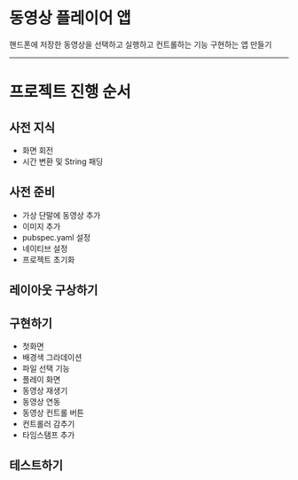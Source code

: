 # 동영상 플레이어 앱 
핸드폰에 저장한 동영상을 선택하고 실행하고 컨트롤하는 기능 구현하는 앱 만들기

---

# 프로젝트 진행 순서

## 사전 지식

- 화면 회전
- 시간 변환 및 String 패딩

## 사전 준비

- 가상 단말에 동영상 추가
- 이미지 추가
- pubspec.yaml 설정
- 네이티브 설정
- 프로젝트 초기화

## 레이아웃 구상하기

## 구현하기

- 첫화면
- 배경색 그라데이션
- 파일 선택 기능
- 플레이 화면
- 동영상 재생기
- 동영상 연동
- 동영상 컨트롤 버튼
- 컨트롤러 감추기
- 타임스탬프 추가

## 테스트하기